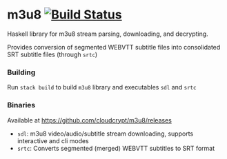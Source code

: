 # m3u8 [![Build Status](https://travis-ci.org/cloudcrypt/m3u8.svg?branch=master)](https://travis-ci.org/cloudcrypt/m3u8)
Haskell library for m3u8 stream parsing, downloading, and decrypting.

Provides conversion of segmented WEBVTT subtitle files into consolidated SRT subtitle files (through `srtc`)

### Building
Run `stack build` to build `m3u8` library and executables `sdl` and `srtc`

### Binaries
Available at https://github.com/cloudcrypt/m3u8/releases
- `sdl`: m3u8 video/audio/subtitle stream downloading, supports interactive and cli modes
- `srtc`: Converts segmented (merged) WEBVTT subtitles to SRT format 
